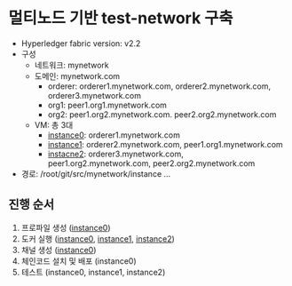 

# 멀티노드 기반 test-network 구축

- Hyperledger fabric version: v2.2
- 구성
  - 네트워크: mynetwork
  - 도메인: mynetwork.com
    - orderer: orderer1.mynetwork.com, orderer2.mynetwork.com, orderer3.mynetwork.com
    - org1: peer1.org1.mynetwork.com
    - org2: peer1.org2.mynetwork.com. peer2.org2.mynetwork.com
  - VM: 총 3대
    - [instance0](/instance0/docker/docker-compose-mynetwork.yaml): orderer1.mynetwork.com
    - [instance1](/instance1/docker/docker-compose-mynetwork.yaml): orderer2.mynetwork.com, peer1.org1.mynetwork.com
    - [instacne2](/instance2/docker/docker-compose-mynetwork.yaml): orderer3.mynetwork.com, peer1.org2.mynetwork.com, peer2.org2.mynetwork.com
- 경로: /root/git/src/mynetwork/instance ...



## 진행 순서

1. 프로파일 생성 ([instance0](instance0/script/create_profile.sh))
2. 도커 실행 ([instance0](instance0/docker/docker-compose-mynetwork.yaml), [instance1](instance1/docker/docker-compose-mynetwork.yaml), [instance2](instance2/docker/docker-compose-mynetwork.yaml))
3. 채널 생성 ([instance0](instance0/script/create_channel.sh))
4. 체인코드 설치 및 배포 (instance0)
5. 테스트 (instance0, instance1, instance2)


